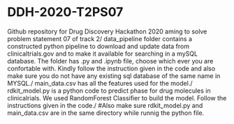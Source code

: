 # DDH-2020-T2PS07
Github repository for Drug Discovery Hackathon 2020 aming to solve problem statement 07 of track 2/
data_pipeline folder contains a constructed python pipeline to download and update data from clinicaltrials.gov and to make it available for searching in a mySQL database. The folder has .py and .ipynb file, choose which ever you are confortable with. Kindly follow the instruction given in the code and also make sure you do not have any existing sql database of the same name in MYSQL./
main_data.csv has all the features used for the model./
rdkit_model.py is a python code to predict phase for drug molecules in clinicalrials. We used RandomForest Classifier to build the model. Follow the instructions given in the code./
#Also make sure rdkit_model.py and main_data.csv are in the same directory while runnig the python file. 
